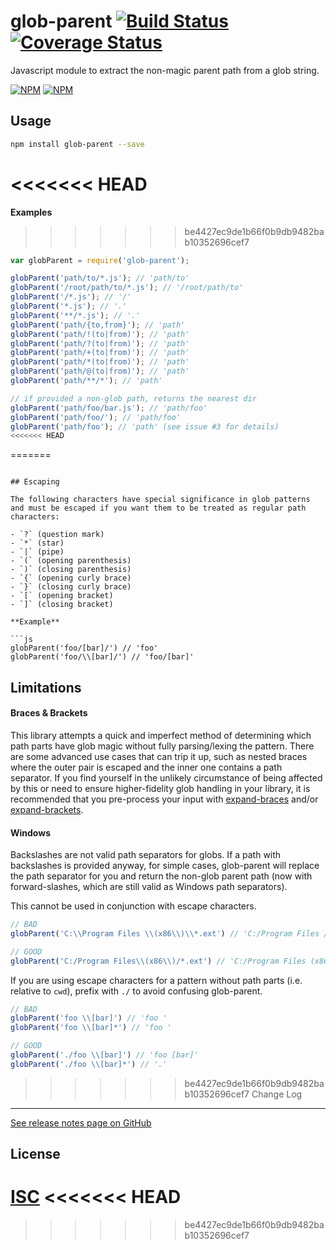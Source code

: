 glob-parent [![Build Status](https://travis-ci.org/es128/glob-parent.svg)](https://travis-ci.org/es128/glob-parent) [![Coverage Status](https://img.shields.io/coveralls/es128/glob-parent.svg)](https://coveralls.io/r/es128/glob-parent?branch=master)
======
Javascript module to extract the non-magic parent path from a glob string.

[![NPM](https://nodei.co/npm/glob-parent.png?downloads=true&downloadRank=true&stars=true)](https://nodei.co/npm/glob-parent/)
[![NPM](https://nodei.co/npm-dl/glob-parent.png?height=3&months=9)](https://nodei.co/npm-dl/glob-parent/)

Usage
-----
```sh
npm install glob-parent --save
```

<<<<<<< HEAD
=======
**Examples**

>>>>>>> be4427ec9de1b66f0b9db9482bab10352696cef7
```js
var globParent = require('glob-parent');

globParent('path/to/*.js'); // 'path/to'
globParent('/root/path/to/*.js'); // '/root/path/to'
globParent('/*.js'); // '/'
globParent('*.js'); // '.'
globParent('**/*.js'); // '.'
globParent('path/{to,from}'); // 'path'
globParent('path/!(to|from)'); // 'path'
globParent('path/?(to|from)'); // 'path'
globParent('path/+(to|from)'); // 'path'
globParent('path/*(to|from)'); // 'path'
globParent('path/@(to|from)'); // 'path'
globParent('path/**/*'); // 'path'

// if provided a non-glob path, returns the nearest dir
globParent('path/foo/bar.js'); // 'path/foo'
globParent('path/foo/'); // 'path/foo'
globParent('path/foo'); // 'path' (see issue #3 for details)
<<<<<<< HEAD

```

=======
```

## Escaping

The following characters have special significance in glob patterns and must be escaped if you want them to be treated as regular path characters:

- `?` (question mark)
- `*` (star)
- `|` (pipe)
- `(` (opening parenthesis)
- `)` (closing parenthesis)
- `{` (opening curly brace)
- `}` (closing curly brace)
- `[` (opening bracket)
- `]` (closing bracket)

**Example**

```js
globParent('foo/[bar]/') // 'foo'
globParent('foo/\\[bar]/') // 'foo/[bar]'
```

## Limitations

#### Braces & Brackets
This library attempts a quick and imperfect method of determining which path
parts have glob magic without fully parsing/lexing the pattern. There are some
advanced use cases that can trip it up, such as nested braces where the outer
pair is escaped and the inner one contains a path separator. If you find
yourself in the unlikely circumstance of being affected by this or need to
ensure higher-fidelity glob handling in your library, it is recommended that you
pre-process your input with [expand-braces] and/or [expand-brackets].

#### Windows
Backslashes are not valid path separators for globs. If a path with backslashes
is provided anyway, for simple cases, glob-parent will replace the path
separator for you and return the non-glob parent path (now with
forward-slashes, which are still valid as Windows path separators).

This cannot be used in conjunction with escape characters.

```js
// BAD
globParent('C:\\Program Files \\(x86\\)\\*.ext') // 'C:/Program Files /(x86/)'

// GOOD
globParent('C:/Program Files\\(x86\\)/*.ext') // 'C:/Program Files (x86)'
```

If you are using escape characters for a pattern without path parts (i.e.
relative to `cwd`), prefix with `./` to avoid confusing glob-parent.

```js
// BAD
globParent('foo \\[bar]') // 'foo '
globParent('foo \\[bar]*') // 'foo '

// GOOD
globParent('./foo \\[bar]') // 'foo [bar]'
globParent('./foo \\[bar]*') // '.'
```


>>>>>>> be4427ec9de1b66f0b9db9482bab10352696cef7
Change Log
----------
[See release notes page on GitHub](https://github.com/es128/glob-parent/releases)

License
-------
[ISC](https://raw.github.com/es128/glob-parent/master/LICENSE)
<<<<<<< HEAD
=======

[expand-braces]: https://github.com/jonschlinkert/expand-braces
[expand-brackets]: https://github.com/jonschlinkert/expand-brackets
>>>>>>> be4427ec9de1b66f0b9db9482bab10352696cef7
